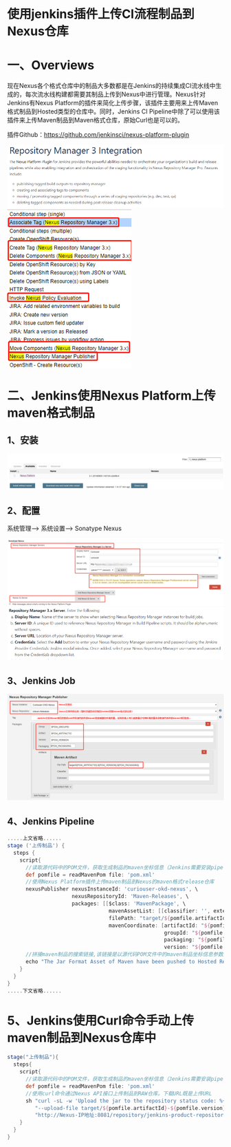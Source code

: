 # 使用jenkins插件上传CI流程制品到Nexus仓库

# 一、Overviews

现在Nexus各个格式仓库中的制品大多数都是在Jenkins的持续集成CI流水线中生成的，每次流水线构建都需要其制品上传到Nexus中进行管理。Nexus针对Jenkins有Nexus Platform的插件来简化上传步骤，该插件主要用来上传Maven格式制品到Hosted类型的仓库中。同时，Jenkins CI Pipeline中除了可以使用该插件来上传Maven制品到Maven格式仓库，原始Curl也是可以的。

插件Github：https://github.com/jenkinsci/nexus-platform-plugin

![](../assets/nexus-使用jenkins插件上传CI流程制品到Nexus仓库-00.png)
![](../assets/nexus-使用jenkins插件上传CI流程制品到Nexus仓库-0.png)

# 二、Jenkins使用Nexus Platform上传maven格式制品

## 1、安装

![](../assets/nexus-使用jenkins插件上传CI流程制品到Nexus仓库-1.png)

## 2、配置

系统管理--> 系统设置--> Sonatype Nexus

![](../assets/nexus-使用jenkins插件上传CI流程制品到Nexus仓库-2.png)
![](../assets/nexus-使用jenkins插件上传CI流程制品到Nexus仓库-3.png)

## 3、Jenkins Job

![](../assets/nexus-使用jenkins插件上传CI流程制品到Nexus仓库-4.png)

## 4、Jenkins Pipeline

```groovy
.....上文省略......
stage ('上传制品') {
  steps {
    script{
      //读取源代码中的POM文件，获取生成制品的maven坐标信息（Jenkins需要安装pipeline-utility-steps插件）
      def pomfile = readMavenPom file: 'pom.xml'
      //使用Nexus Platform插件上传maven制品到Nexus的maven格式release仓库
      nexusPublisher nexusInstanceId: 'curiouser-okd-nexus', \
                     nexusRepositoryId: 'Maven-Releases', \
                     packages: [[$class: 'MavenPackage', \
                                 mavenAssetList: [[classifier: '', extension: '', \
                                 filePath: "target/${pomfile.artifactId}-${pomfile.version}.${pomfile.packaging}"]], \
                                 mavenCoordinate: [artifactId: "${pomfile.artifactId}", \
                                                   groupId: "${pomfile.groupId}", \
                                                   packaging: "${pomfile.packaging}", \
                                                   version: "${pomfile.version}"]]]
      //拼接maven制品的搜索链接,该链接是以源代码POM文件中的maven制品坐标信息参数对nexus api进行搜索，返回的response会重定向到制品的下载链接
      echo "The Jar Format Asset of Maven have been pushed to Hosted Repository: Maven-Release. The Download URL of the Asset: http://Nexus-IP地址:8081/service/rest/v1/search../assets/download?maven.groupId=${pomfile.groupId}&maven.artifactId=${pomfile.artifactId}&maven.baseVersion=${pomfile.version}&maven.extension=jar&maven.classifier"
    }
  }
}
.....下文省略......
```

# 5、Jenkins使用Curl命令手动上传maven制品到Nexus仓库中

```groovy
stage("上传制品"){
  steps{
    script{
      //读取源代码中的POM文件，获取生成制品的maven坐标信息（Jenkins需要安装pipeline-utility-steps插件）    
      def pomfile = readMavenPom file: 'pom.xml'
      //使用curl命令通过Nexus API接口上传制品到RAW仓库。下载URL既是上传URL
      sh "curl -sL -w 'Upload the jar to the repository status code: %{http_code}\n' -u admin:****** " +
         "--upload-file target/${pomfile.artifactId}-${pomfile.version}.${pomfile.packaging} " +
         "http://Nexus-IP地址:8081/repository/jenkins-product-repository/${pomfile.artifactId}-${pomfile.version}-${params.BUILD_VERSION}-${params.BUILD_ID}.${pomfile.packaging}"
    }
  }
}
```

